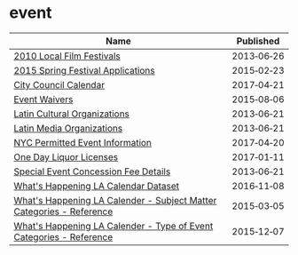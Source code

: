 # event

Name | Published
---- | ---------
[2010 Local Film Festivals](../datasets/yggg-xf4b.md) | 2013&#x2011;06&#x2011;26
[2015 Spring Festival Applications](../datasets/x64f-gjq4.md) | 2015&#x2011;02&#x2011;23
[City Council Calendar](../datasets/ivxr-h48f.md) | 2017&#x2011;04&#x2011;21
[Event Waivers](../datasets/fytz-zuei.md) | 2015&#x2011;08&#x2011;06
[Latin Cultural Organizations](../datasets/799n-b76v.md) | 2013&#x2011;06&#x2011;21
[Latin Media Organizations](../datasets/9z9b-6hvk.md) | 2013&#x2011;06&#x2011;21
[NYC Permitted Event Information](../datasets/tvpp-9vvx.md) | 2017&#x2011;04&#x2011;20
[One Day Liquor Licenses](../datasets/bcxw-m234.md) | 2017&#x2011;01&#x2011;11
[Special Event Concession Fee Details](../datasets/7cqi-bt79.md) | 2013&#x2011;06&#x2011;21
[What's Happening LA Calendar Dataset](../datasets/d3th-bqdk.md) | 2016&#x2011;11&#x2011;08
[What's Happening LA Calender - Subject Matter Categories - Reference](../datasets/746u-cr6b.md) | 2015&#x2011;03&#x2011;05
[What's Happening LA Calender - Type of Event Categories - Reference](../datasets/si79-fpzd.md) | 2015&#x2011;12&#x2011;07

